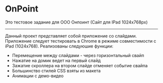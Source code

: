# OnPoint

Это тестовое задание для ООО Онпоинт (Сайт для IPad 1024x768px)

---------------------------------------

Данный проект представляет собой приложение со слайдами.
Приложение следует тестировать в Chrome в режиме совместимости с iPad (1024x768).
Реализованы следуюшие функции:
- Перемещение между слайдами - через горизонтальный свайп
- Нажатие на домик ведет на первый слайд
- Зажатие скроллера на втором слайде отменяет событие свайпа
- Большинство стилей CSS взяты из макета
- Анимации с демо-видео
